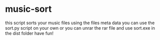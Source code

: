 # music-sort
this script sorts your music files using the files meta data
you can use the sort.py script on your own or
you can unrar the rar file and use sort.exe in the dist folder
have fun!
